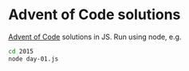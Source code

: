 # Advent of Code solutions

[Advent of Code](https://adventofcode.com/) solutions in JS. Run using node, e.g.

```sh
cd 2015
node day-01.js
```
